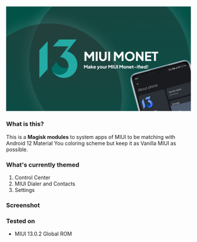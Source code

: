 ![MIUI Monet Project](https://raw.githubusercontent.com/MIUI-Monet-Project/.github/main/profile/Monet%20Updates.png)

### What is this?

This is a **Magisk modules** to system apps of MIUI to be matching with Android 12 Material You coloring scheme but keep it as Vanilla MIUI as possible.

### What's currently themed

1. Control Center
2. MIUI Dialer and Contacts
3. Settings

### Screenshot

<coming soon>

### Tested on

- MIUI 13.0.2 Global ROM

<!--

**Here are some ideas to get you started:**

🙋‍♀️ A short introduction - what is your organization all about?
🌈 Contribution guidelines - how can the community get involved?
👩‍💻 Useful resources - where can the community find your docs? Is there anything else the community should know?
🍿 Fun facts - what does your team eat for breakfast?
🧙 Remember, you can do mighty things with the power of [Markdown](https://docs.github.com/github/writing-on-github/getting-started-with-writing-and-formatting-on-github/basic-writing-and-formatting-syntax)
-->


